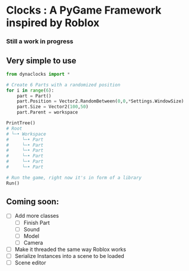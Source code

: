 # Clocks : A PyGame Framework inspired by Roblox
### Still a work in progress


## Very simple to use
```py
from dynaclocks import *

# Create 6 Parts with a randomized position
for i in range(6):
    part = Part()
    part.Position = Vector2.RandomBetween(0,0,*Settings.WindowSize)
    part.Size = Vector2(100,50)
    part.Parent = workspace

PrintTree()
# Root
# └─• Workspace
#     └─• Part 
#     └─• Part 
#     └─• Part 
#     └─• Part 
#     └─• Part 
#     └─• Part 

# Run the game, right now it's in form of a library
Run() 
```



## Coming soon:
- [ ] Add more classes
    - [ ] Finish Part
    - [ ] Sound
    - [ ] Model
    - [ ] Camera
- [ ] Make it threaded the same way Roblox works
- [ ] Serialize Instances into a scene to be loaded
- [ ] Scene editor
